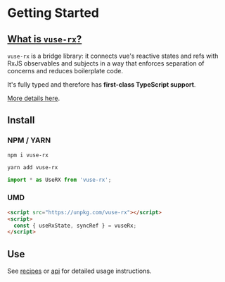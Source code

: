# Getting Started

## [What is `vuse-rx`?](/guide/)

`vuse-rx` is a bridge library:
it connects vue's reactive states and refs with RxJS observables and subjects
in a way that enforces separation of concerns and reduces boilerplate code.

It's fully typed and therefore has **first-class TypeScript support**.

[More details here](/guide/).

## Install

### NPM / YARN
`npm i vuse-rx`

`yarn add vuse-rx`

```ts
import * as UseRX from 'vuse-rx';
```

### UMD

```html
<script src="https://unpkg.com/vuse-rx"></script>
<script>
  const { useRxState, syncRef } = vuseRx;
</script>
```

## Use

See [recipes](/recipes/counter) or [api](/api/use-rx-state) for detailed usage instructions.
